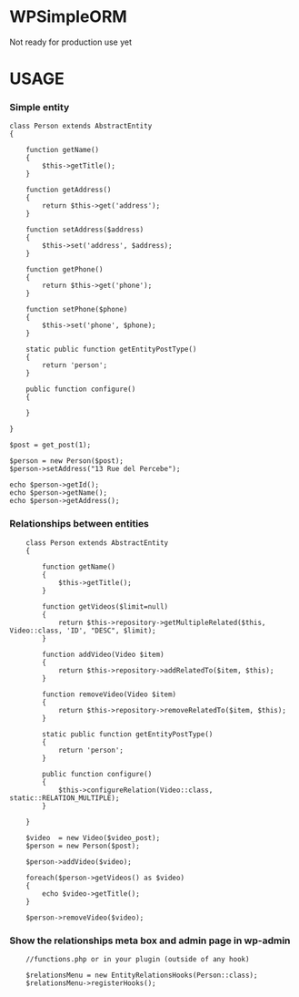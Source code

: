 # WPSimpleORM
Not ready for production use yet


USAGE
=====

### Simple entity

    class Person extends AbstractEntity
    {
    
        function getName()
        {
            $this->getTitle();
        }
    
        function getAddress()
        {
            return $this->get('address');
        }
    
        function setAddress($address)
        {
            $this->set('address', $address);
        }
    
        function getPhone()
        {
            return $this->get('phone');
        }
    
        function setPhone($phone)
        {
            $this->set('phone', $phone);
        }
        
        static public function getEntityPostType()
        {
            return 'person';
        }
        
        public function configure()
        {
            
        }
    
    }
    
    $post = get_post(1);
    
    $person = new Person($post);
    $person->setAddress("13 Rue del Percebe");
    
    echo $person->getId();
    echo $person->getName();
    echo $person->getAddress();
    
    
### Relationships between entities 

    
        class Person extends AbstractEntity
        {
        
            function getName()
            {
                $this->getTitle();
            }
            
            function getVideos($limit=null)
            {
                return $this->repository->getMultipleRelated($this, Video::class, 'ID', "DESC", $limit);
            }
            
            function addVideo(Video $item)
            {
                return $this->repository->addRelatedTo($item, $this);
            }
            
            function removeVideo(Video $item)
            {
                return $this->repository->removeRelatedTo($item, $this);
            }
            
            static public function getEntityPostType()
            {
                return 'person';
            }
            
            public function configure()
            {
                $this->configureRelation(Video::class, static::RELATION_MULTIPLE);
            }
        
        }
        
        $video  = new Video($video_post);
        $person = new Person($post);
        
        $person->addVideo($video);
        
        foreach($person->getVideos() as $video)
        {
            echo $video->getTitle();
        }
        
        $person->removeVideo($video);
    

### Show the relationships meta box and admin page in wp-admin

        //functions.php or in your plugin (outside of any hook)
        
        $relationsMenu = new EntityRelationsHooks(Person::class);
        $relationsMenu->registerHooks();